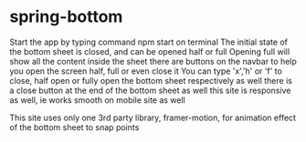 # spring-bottom

Start the app by typing command npm start on terminal
The initial state of the bottom sheet is closed, and can be opened half or full
Opening full will show all the content inside the sheet
there are buttons on the navbar to help you open the screen half, full or even close it
You can type 'x','h' or 'f' to close, half open or fully open the bottom sheet respectively as well
there is a close button at the end of the bottom sheet as well
this site is responsive as well, ie works smooth on mobile site as well


This site uses only one 3rd party library, framer-motion, for animation effect of the bottom sheet to snap points